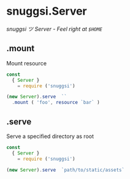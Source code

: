 # snuggsi.Server

_snuggsi ツ Server - Feel right at `$HOME`_


## .mount

Mount resource

```javascript
const
  { Server }
    = require ('snuggsi')

(new Server).serve  ``
  .mount ( 'foo', resource `bar` )
```

## .serve

Serve a specified directory as root

```javascript
const
  { Server }
    = require ('snuggsi')

(new Server).serve  `path/to/static/assets`
```
